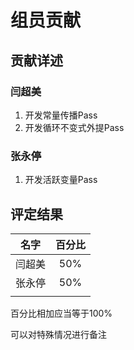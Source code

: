 # 组员贡献

## 贡献详述

### 闫超美

1. 开发常量传播Pass
2. 开发循环不变式外提Pass



### 张永停

1. 开发活跃变量Pass


## 评定结果

|名字|百分比|
|:-:|:-:|
|闫超美|50%|
|张永停|50%|
|||

百分比相加应当等于100%

可以对特殊情况进行备注
